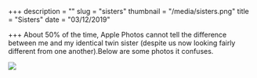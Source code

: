 +++
description = ""
slug = "sisters"
thumbnail = "/media/sisters.png"
title = "Sisters"
date = "03/12/2019"

+++
About 50% of the time, Apple Photos cannot tell the difference between me and my identical twin sister (despite us now looking fairly different from one another).Below are some photos it confuses.

![](/media/sisters.png)